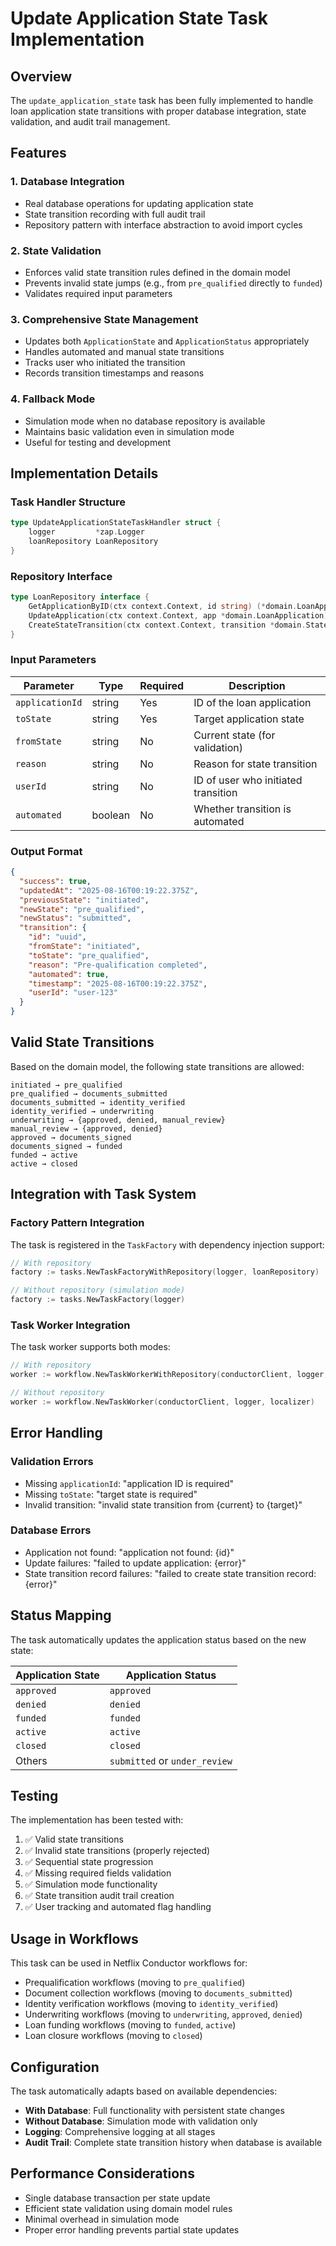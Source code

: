 # Update Application State Task Implementation

## Overview

The `update_application_state` task has been fully implemented to handle loan application state transitions with proper database integration, state validation, and audit trail management.

## Features

### 1. **Database Integration**
- Real database operations for updating application state
- State transition recording with full audit trail
- Repository pattern with interface abstraction to avoid import cycles

### 2. **State Validation**
- Enforces valid state transition rules defined in the domain model
- Prevents invalid state jumps (e.g., from `pre_qualified` directly to `funded`)
- Validates required input parameters

### 3. **Comprehensive State Management**
- Updates both `ApplicationState` and `ApplicationStatus` appropriately
- Handles automated and manual state transitions
- Tracks user who initiated the transition
- Records transition timestamps and reasons

### 4. **Fallback Mode**
- Simulation mode when no database repository is available
- Maintains basic validation even in simulation mode
- Useful for testing and development

## Implementation Details

### Task Handler Structure

```go
type UpdateApplicationStateTaskHandler struct {
    logger         *zap.Logger
    loanRepository LoanRepository
}
```

### Repository Interface

```go
type LoanRepository interface {
    GetApplicationByID(ctx context.Context, id string) (*domain.LoanApplication, error)
    UpdateApplication(ctx context.Context, app *domain.LoanApplication) error
    CreateStateTransition(ctx context.Context, transition *domain.StateTransition) error
}
```

### Input Parameters

| Parameter | Type | Required | Description |
|-----------|------|----------|-------------|
| `applicationId` | string | Yes | ID of the loan application |
| `toState` | string | Yes | Target application state |
| `fromState` | string | No | Current state (for validation) |
| `reason` | string | No | Reason for state transition |
| `userId` | string | No | ID of user who initiated transition |
| `automated` | boolean | No | Whether transition is automated |

### Output Format

```json
{
  "success": true,
  "updatedAt": "2025-08-16T00:19:22.375Z",
  "previousState": "initiated",
  "newState": "pre_qualified",
  "newStatus": "submitted",
  "transition": {
    "id": "uuid",
    "fromState": "initiated",
    "toState": "pre_qualified",
    "reason": "Pre-qualification completed",
    "automated": true,
    "timestamp": "2025-08-16T00:19:22.375Z",
    "userId": "user-123"
  }
}
```

## Valid State Transitions

Based on the domain model, the following state transitions are allowed:

```
initiated → pre_qualified
pre_qualified → documents_submitted
documents_submitted → identity_verified
identity_verified → underwriting
underwriting → {approved, denied, manual_review}
manual_review → {approved, denied}
approved → documents_signed
documents_signed → funded
funded → active
active → closed
```

## Integration with Task System

### Factory Pattern Integration

The task is registered in the `TaskFactory` with dependency injection support:

```go
// With repository
factory := tasks.NewTaskFactoryWithRepository(logger, loanRepository)

// Without repository (simulation mode)
factory := tasks.NewTaskFactory(logger)
```

### Task Worker Integration

The task worker supports both modes:

```go
// With repository
worker := workflow.NewTaskWorkerWithRepository(conductorClient, logger, localizer, loanRepository)

// Without repository
worker := workflow.NewTaskWorker(conductorClient, logger, localizer)
```

## Error Handling

### Validation Errors
- Missing `applicationId`: "application ID is required"
- Missing `toState`: "target state is required"
- Invalid transition: "invalid state transition from {current} to {target}"

### Database Errors
- Application not found: "application not found: {id}"
- Update failures: "failed to update application: {error}"
- State transition record failures: "failed to create state transition record: {error}"

## Status Mapping

The task automatically updates the application status based on the new state:

| Application State | Application Status |
|-------------------|-------------------|
| `approved` | `approved` |
| `denied` | `denied` |
| `funded` | `funded` |
| `active` | `active` |
| `closed` | `closed` |
| Others | `submitted` or `under_review` |

## Testing

The implementation has been tested with:

1. ✅ Valid state transitions
2. ✅ Invalid state transitions (properly rejected)
3. ✅ Sequential state progression
4. ✅ Missing required fields validation
5. ✅ Simulation mode functionality
6. ✅ State transition audit trail creation
7. ✅ User tracking and automated flag handling

## Usage in Workflows

This task can be used in Netflix Conductor workflows for:

- Prequalification workflows (moving to `pre_qualified`)
- Document collection workflows (moving to `documents_submitted`)
- Identity verification workflows (moving to `identity_verified`)
- Underwriting workflows (moving to `underwriting`, `approved`, `denied`)
- Loan funding workflows (moving to `funded`, `active`)
- Loan closure workflows (moving to `closed`)

## Configuration

The task automatically adapts based on available dependencies:

- **With Database**: Full functionality with persistent state changes
- **Without Database**: Simulation mode with validation only
- **Logging**: Comprehensive logging at all stages
- **Audit Trail**: Complete state transition history when database is available

## Performance Considerations

- Single database transaction per state update
- Efficient state validation using domain model rules
- Minimal overhead in simulation mode
- Proper error handling prevents partial state updates
